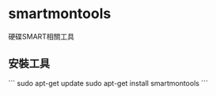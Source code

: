 <h1>smartmontools</h1>
硬碟SMART相關工具

<h2>安裝工具</h2>
```
sudo apt-get update
sudo apt-get install smartmontools
```

